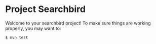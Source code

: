 # Project Searchbird

Welcome to your searchbird project!  To make sure things are working
properly, you may want to:

    $ mvn test
    
